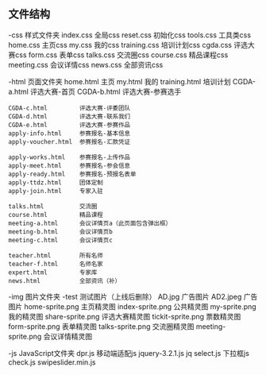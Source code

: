## 文件结构
 
 -css   样式文件夹
    index.css       	全局css
    reset.css       	初始化css
    tools.css       	工具类css
    home.css        	主页css
    my.css          	我的css
    training.css    	培训计划css
    cgda.css			评选大赛css
	form.css        	表单css
	talks.css			交流圈css
	course.css			精品课程css
	meeting.css			会议详情css
	news.css			全部资讯css

 
 -html  页面文件夹
    home.html       	主页
    my.html         	我的
    training.html   	培训计划
    CGDA-a.html  		评选大赛-首页
    CGDA-b.html  		评选大赛-参赛选手
    
	CGDA-c.html  		评选大赛-评委团队
	CGDA-d.html  		评选大赛-联系我们
	CGDA-e.html  		评选大赛-参赛作品
	apply-info.html 	参赛报名-基本信息
	apply-voucher.html 	参赛报名-汇款凭证
	
	apply-works.html 	参赛报名-上传作品
	apply-meet.html		参赛报名-参会信息
	apply-ready.html	参赛报名-预报名表单
	apply-ttdz.html		团体定制
	apply-join.html		专家入驻
	
	talks.html 			交流圈
	course.html 		精品课程
	meeting-a.html		会议详情页a（此页面包含弹出框）
	meeting-b.html		会议详情页b
	meeting-c.html		会议详情页c
	
	teacher.html		所有名师
	teacher-f.html		名师名家
	expert.html			专家库
	news.html			全部资讯（补）


 -img   图片文件夹
    -test   			测试图片（上线后删除）
    AD.jpg  			广告图片
    AD2.jpeg			广告图片
    home-sprite.png 	主页精灵图
    index-sprite.png	公共精灵图
    my-sprite.png		我的精灵图
    share-sprite.png	评选大赛精灵图
    tickit-sprite.png	票数精灵图 
    form-sprite.png		表单精灵图
    talks-sprite.png	交流圈精灵图
    meeting-sprite.png	会议详情精灵图


 -js    JavaScript文件夹
    dpr.js          	移动端适配js
    jquery-3.2.1.js		jq
    select.js			下拉框js
    check.js
    swipeslider.min.js
